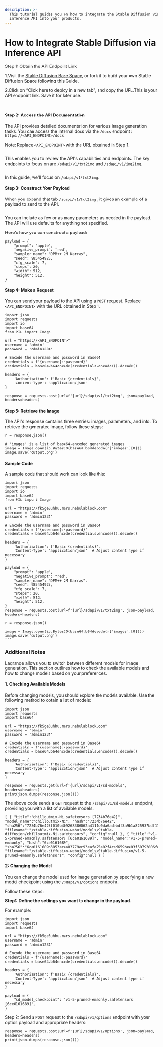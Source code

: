 ```yaml
---
description: >-
  This tutorial guides you on how to integrate the Stable Diffusion via
  inference API into your products.
---
```


# How to Integrate Stable Diffusion via Inference API

Step 1: Obtain the API Endpoint Link

1.Visit the [Stable Diffusion Base Space](https://lagrangedao.org/spaces/0x6091b2f5678952cAfbf02755D78973EBff302e11/Stable-Diffusion-Base-LoRA/app), or fork it to build your own Stable Diffusion Space following this [Guide](../../spaces/fork-space.md).

2.Click on “Click here to deploy in a new tab", and copy the URL.This is your API endpoint link. Save it for later use.

<figure><img src="../../.gitbook/assets/image (1).png" alt=""><figcaption></figcaption></figure>

<figure><img src="../../.gitbook/assets/image.png" alt=""><figcaption></figcaption></figure>

#### Step 2: Access the API Documentation

The API provides detailed documentation for various image generation tasks. You can access the internal docs via the `/docs` endpoint : `https://<API_ENDPOINT>/docs`

Note: Replace `<API_ENDPOINT>` with the URL obtained in Step 1.

<figure><img src="https://lh6.googleusercontent.com/xnKGJr5ElE3LVRCP3T1IVlbZPEeMZ-BawjCpE5sz8ILddpQHBq4A32Pc38Q-mD5qtLk-fhdCq5ssleS6pRgt0DYt5F1KuRN5brCx7y4r7ztcSedvmIoPojCS4hfCsA9z5RBF8f3SwHZOiIDR2lYYinM" alt=""><figcaption></figcaption></figure>

This enables you to review the API's capabilities and endpoints. The key endpoints to focus on are `/sdapi/v1/txt2img` and `/sdapi/v1/img2img`.&#x20;

<figure><img src="https://lh6.googleusercontent.com/SC53fhku3MyD2V15eO-pLUKIgFP1oNU6bngaV2gxXpg_60tSkqgy2wP1rnbHgi-jdNTBNVrMtBsoiyh_baJclxX0zbIBPmragXyKiKsP3BKsj7120m2Ay_dNlkuVjkBhkPShpiUdq1g60_3GxLpVx6I" alt=""><figcaption></figcaption></figure>

In this guide, we'll focus on `/sdapi/v1/txt2img`.

#### Step 3: Construct Your Payload

When you expand that tab  `/sdapi/v1/txt2img` , it gives an example of a payload to send to the API.

<figure><img src="https://lh3.googleusercontent.com/0xl60Jb99aBorngVJlTckJT5T1s78V6MZ6FPUBmQC9nUjulfoaNwiAzzmlo9zg_v8urKZOKRk1DlaJXpWMHZi0r9w_cAEt09wDiK4IELBfliXiB1uzwQNgovgy_vvnE9un5LWQXKx3F1LzXkShKLT28" alt=""><figcaption></figcaption></figure>

You can include as few or as many parameters as needed in the payload. The API will use defaults for anything not specified.

Here's how you can construct a payload:

```
payload = {
    "prompt": "apple",
    "negative_prompt": "red",
    "sampler_name": "DPM++ 2M Karras",
    "seed": 985454925,
    "cfg_scale": 7,
    "steps": 20,
    "width": 512,
    "height": 512,
}
```

#### Step 4: Make a Request

You can send your payload to the API using a `POST` request. Replace `<API_ENDPOINT>` with the URL obtained in Step 1.

```
import json
import requests
import io
import base64
from PIL import Image

url = "https://<API_ENDPOINT>"
username = 'admin'
password = 'admin1234'

# Encode the username and password in Base64
credentials = f'{username}:{password}'
credentials = base64.b64encode(credentials.encode()).decode()

headers = {
    'Authorization': f'Basic {credentials}',
    'Content-Type': 'application/json'
}

response = requests.post(url=f'{url}/sdapi/v1/txt2img', json=payload, headers=headers)
```

#### Step 5: Retrieve the Image

The API's response contains three entries: images, parameters, and info. To retrieve the generated image, follow these steps:

```
r = response.json()

# 'images' is a list of base64-encoded generated images
image = Image.open(io.BytesIO(base64.b64decode(r['images'][0]))
image.save('output.png')
```

#### Sample Code&#x20;

A sample code that should work can look like this:

````
import json
import requests
import io
import base64
from PIL import Image

url = "https://fk5ge5uhhu.mars.nebulablock.com"
username = 'admin'
password = 'admin1234'

# Encode the username and password in Base64
credentials = f'{username}:{password}'
credentials = base64.b64encode(credentials.encode()).decode()

headers = {
    'Authorization': f'Basic {credentials}',
    'Content-Type': 'application/json'  # Adjust content type if necessary
}

payload = {
    "prompt": "apple",
    "negative_prompt": "red",
    "sampler_name": "DPM++ 2M Karras",
    "seed": 985454925,
    "cfg_scale": 7,
    "steps": 20,
    "width": 512,
    "height": 512,
}
response = requests.post(url=f'{url}/sdapi/v1/txt2img', json=payload, headers=headers)

r = response.json()

image = Image.open(io.BytesIO(base64.b64decode(r['images'][0])))
image.save('output.png')
```
````



### Additional Notes

Lagrange allows you to switch between different models for image generation. This section outlines how to check the available models and how to change models based on your preferences.

#### 1. Checking Available Models

Before changing models, you should explore the models available. Use the following method to obtain a list of models:

```
import json
import requests
import base64

url = "https://fk5ge5uhhu.mars.nebulablock.com"
username = 'admin'
password = 'admin1234'

# Encode the username and password in Base64
credentials = f'{username}:{password}'
credentials = base64.b64encode(credentials.encode()).decode()

headers = {
    'Authorization': f'Basic {credentials}',
    'Content-Type': 'application/json'  # Adjust content type if necessary
}

response = requests.get(url=f'{url}/sdapi/v1/sd-models', headers=headers)
print(json.dumps(response.json()))
```

The above code sends a `GET` request to the `/sdapi/v1/sd-models` endpoint, providing you with a list of available models.

```
[ { "title":"chilloutmix-Ni.safetensors [7234b76e42]", "model_name":"chilloutmix-Ni", "hash":"7234b76e42", "sha256":"7234b76e423f010b409268386062a4111c0da6adebdf3a9b1a825937bdf17683", "filename":"/stable-diffusion-webui/models/Stable-diffusion/chilloutmix-Ni.safetensors", "config":null }, { "title":"v1-5-pruned-emaonly.safetensors [6ce0161689]", "model_name":"v1-5-pruned-emaonly", "hash":"6ce0161689", "sha256":"6ce0161689b3853acaa03779ec93eafe75a02f4ced659bee03f50797806fa2fa", "filename":"/stable-diffusion-webui/models/Stable-diffusion/v1-5-pruned-emaonly.safetensors", "config":null } ]
```

#### 2: Changing the Model

You can change the model used for image generation by specifying a new model checkpoint using the `/sdapi/v1/options` endpoint.&#x20;

Follow these steps:

**Step1: Define the settings you want to change in the payload.**&#x20;

For example:

```
import json
import requests
import base64

url = "https://fk5ge5uhhu.mars.nebulablock.com"
username = 'admin'
password = 'admin1234'

# Encode the username and password in Base64
credentials = f'{username}:{password}'
credentials = base64.b64encode(credentials.encode()).decode()

headers = {
    'Authorization': f'Basic {credentials}',
    'Content-Type': 'application/json'  # Adjust content type if necessary
}

payload = {
    "sd_model_checkpoint": "v1-5-pruned-emaonly.safetensors [6ce0161689]",
}

```

Step 2: Send a `POST` request to the `/sdapi/v1/options` endpoint with your option payload and appropriate headers:

```
response = requests.post(url=f'{url}/sdapi/v1/options', json=payload, headers=headers)
print(json.dumps(response.json()))
```
